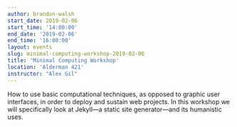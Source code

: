 ```yaml
---
author: brandon-walsh
start_date: 2019-02-06
start_time: '14:00:00'
end_date: '2019-02-06'
end_time: '16:00:00'
layout: events
slug: minimal-computing-workshop-2019-02-06
title: 'Minimal Computing Workshop'
location: 'Alderman 421'
instructor: "Alex Gil"
---
```

How to use basic computational techniques, as opposed to graphic user interfaces, in order to deploy and sustain web projects. In this workshop we will specifically look at Jekyll—a static site generator—and its humanistic uses.
    
